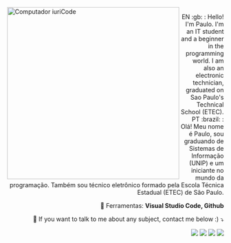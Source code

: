 <img src="https://raw.githubusercontent.com/MicaelliMedeiros/micaellimedeiros/master/image/computer-illustration.png" min-width="400px" max-width="400px" width="400px" align="left" alt="Computador iuriCode">

<p align="right"> 
  EN :gb: : Hello! I'm Paulo. I'm an IT student and a beginner in the programming world. I am also an electronic technician, 
graduated on Sao Paulo's Technical School (ETEC).<br>
  PT :brazil: : Olá! Meu nome é Paulo, sou graduando de Sistemas de Informação (UNIP) e um iniciante no mundo da programação. Também sou técnico eletrônico formado pela Escola Técnica Estadual (ETEC) de São Paulo. 
</p>

<p align="right">
  💼 Ferramentas: <strong>Visual Studio Code, Github</strong>
</p>

<p align="right">
  💌 If you want to talk to me about any subject, contact me below :) ⤵️
</p>

<p align="right">
  <a href="#" alt="Gmail">
  <img src="https://img.shields.io/badge/-Gmail-FF0000?style=flat-square&labelColor=FF0000&logo=gmail&logoColor=white&link=paulinhokinner@gmail.com" /></a>

  <a href="#" alt="Linkedin">
  <img src="https://img.shields.io/badge/-Linkedin-0e76a8?style=flat-square&logo=Linkedin&logoColor=white&link=https://www.linkedin.com/in/paulo-matheus-gallo-b59230171/" /></a>

  <a href="#" alt="Facebook">
  <img src="https://img.shields.io/badge/-Facebook-3b5998?style=flat-square&labelColor=3b5998&logo=facebook&logoColor=white&link=https://www.facebook.com/profile.php?id=100002359153179/"/></a>

  <a href="#" alt="Instagram">
  <img src="https://img.shields.io/badge/-Instagram-DF0174?style=flat-square&labelColor=DF0174&logo=instagram&logoColor=white&link=LINK-DO-SEU-INSTAGRAM"/></a>
</p>  
